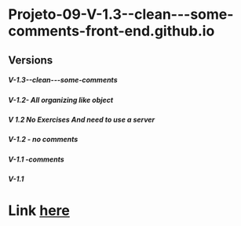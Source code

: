 # Projeto-09-V-1.3--clean---some-comments-front-end.github.io
## Versions 
##### V-1.3--clean---some-comments
##### V-1.2- All organizing like object
##### V 1.2 No Exercises And need to use a server
##### V-1.2 - no comments
##### V-1.1 -comments
##### V-1.1 

# Link [here]( https://thiagomassenomaciel.github.io/Projeto-09-V-1.3--clean---some-comments-front-end.github.io/)
